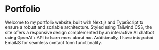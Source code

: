 # Portfolio
Welcome to my portfolio website, built with Next.js and TypeScript to ensure a robust and scalable architecture. Styled using Tailwind CSS, the site offers a responsive design complemented by an interactive AI chatbot using OpenAI's API to learn more about me. Additionally, I have integrated EmailJS for seamless contact form functionality.
